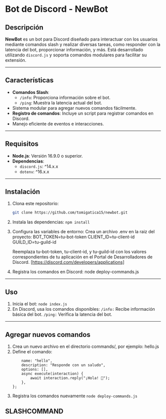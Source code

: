 # Bot de Discord - NewBot

## Descripción
**NewBot** es un bot para Discord diseñado para interactuar con los usuarios mediante comandos slash y realizar diversas tareas, como responder con la latencia del bot, proporcionar información, y más. Está desarrollado utilizando `discord.js` y soporta comandos modulares para facilitar su extensión.

---

## Características
- **Comandos Slash**:
  - `/info`: Proporciona información sobre el bot.
  - `/ping`: Muestra la latencia actual del bot.
- Sistema modular para agregar nuevos comandos fácilmente.
- **Registro de comandos**: Incluye un script para registrar comandos en Discord.
- Manejo eficiente de eventos e interacciones.

---

## Requisitos
- **Node.js**: Versión 16.9.0 o superior.
- **Dependencias**:
  - `discord.js`: ^14.x.x
  - `dotenv`: ^16.x.x

---

## Instalación
1. Clona este repositorio:
   ```bash
   git clone https://github.com/tomigatica15/newbot.git
   ```
2. Instala las dependencias:
 ``` npm install ```
3. Configura las variables de entorno:
    Crea un archivo .env en la raiz del proyecto:
    BOT_TOKEN=tu-bot-token
    CLIENT_ID=tu-client-id
    GUILD_ID=tu-guild-id

    Reemplaza tu-bot-token, tu-client-id, y tu-guild-id con los valores correspondientes de tu aplicación en el Portal de Desarrolladores de Discord. [https://discord.com/developers/applications]
4. Registra los comandos en Discord:
    node deploy-commands.js

---
## Uso
1. Inicia el bot:
    ```node index.js```
2. En Discord, usa los comandos disponibles:
    ```/info:``` Recibe información básica del bot.
    ```/ping:``` Verifica la latencia del bot.

---
## Agregar nuevos comandos
1. Crea un nuevo archivo en el directorio commands/, por ejemplo: hello.js
2. Define el comando:
    ```module.exports = {
        name: "hello",
        description: "Responde con un saludo",
        options: [],
        async execute(interaction) {
            await interaction.reply("¡Hola! 👋");
        },
    };
    ```
3. Registra los comandos nuevamente
    ```node deploy-commands.js```

##  SLASHCOMMAND